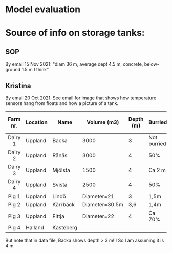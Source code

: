 # Model evaluation

# Source of info on storage tanks:

## SOP
By email 15 Nov 2021:
"diam 36 m, average dept 4.5 m, concrete, below-ground 1.5 m I think"

## Kristina
By email 20 Oct 2021. 
See email for image that shows how temperature sensors hang from floats and how a picture of a tank.

|  Farm nr.  |   Location  |   Name       |   Volume (m3)     |   Depth (m)  |   Burried      |   Storage period (month)  |   Logs (nr) |
|:----------:|-------------|--------------|-------------------|--------------|----------------|---------------------------|-------------|
| Dairy 1    |   Uppland   |   Backa      |   3000            |   3          |   Not burried  |   10                      |   2         |
|   Dairy 2  |   Uppland   |   Rånäs      |   3000            |   4          |   50%          |   2,5                     |   3         |
|   Dairy 3  |   Uppland   |   Mjölsta    |   1500            |   4          |   Ca 2 m       |                           |   2         |
|   Dairy 4  |   Uppland   |   Svista     |   2500            |   4          |   50%          |   10                      |   2         |
|   Pig 1    |   Uppland   |   Lindö      |   Diameter=21     |   3          |   1,5m         |   6                       |   2         |
|   Pig 2    |   Uppland   |   Kärrbäck   |   Diameter=30.5m  |   3,6        |   1,4m         |   6                       |   3         |
|   Pig 3    |   Uppland   |   Fittja     |   Diameter=22     |   4          |   Ca 70%       |   10,5                    |   3         |
|   Pig 4    |   Halland   |   Kasteberg  |                   |              |                |                           |   2         |

But note that in data file, Backa shows depth > 3 m!!! So I am assuming it is 4 m.
